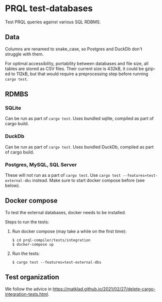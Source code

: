 # PRQL test-databases

Test PRQL queries against various SQL RDBMS.

## Data

Columns are renamed to snake_case, so Postgres and DuckDb don't struggle with
them.

For optimal accessibility, portability between databases and file size, all
tables are stored as CSV files. Their current size is 432kB, it could be gzip-ed
to 112kB, but that would require a preprocessing step before running
`cargo test`.

## RDMBS

### SQLite

Can be run as part of `cargo test`. Uses bundled sqlite, compiled as part of
cargo build.

### DuckDb

Can be run as part of `cargo test`. Uses bundled DuckDb, compiled as part of
cargo build.

### Postgres, MySQL, SQL Server

These will not run as a part of `cargo test`. Use `cargo test --features=test-external-dbs` instead.
Make sure to start docker compose before (see below).

## Docker compose

To test the external databases, docker needs to be installed.

Steps to run the tests:

1. Run docker compose (may take a while on the first time):
   ```
   $ cd prql-compiler/tests/integration
   $ docker-compose up
   ```

2. Run the tests:

   ```
   $ cargo test --features=test-external-dbs
   ```

## Test organization

We follow the advice in
<https://matklad.github.io/2021/02/27/delete-cargo-integration-tests.html>.
